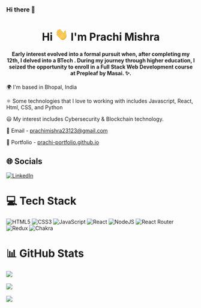 


### Hi there 👋
<h1 align="center">Hi <img src="https://raw.githubusercontent.com/ABSphreak/ABSphreak/master/gifs/Hi.gif" width="35"> I'm Prachi Mishra</h1>
<h4 align="center"> Early interest evolved into a formal pursuit when, after completing my 12th, I delved into a  BTech . During my journey through higher education, I seized the opportunity to enroll in a Full Stack Web Development course at Prepleaf by Masai. ✨.</h4>

🌍 I'm based in Bhopal, India

⚛️ Some technologies that I love to working with includes  Javascript, React, Html, CSS, and Python

😃 My interest includes Cybersecurity & Blockchain technology.

📧 Email - prachimishra23123@gmail.com

💼 Portfolio - [prachi-portfolio.github.io](https://misprachi023.github.io/prachi-portfolio/)

## 🌐 Socials
[![LinkedIn](https://img.shields.io/badge/LinkedIn-%230077B5.svg?logo=linkedin&logoColor=white)](https://www.linkedin.com/in/prachi-mishra-45b80b279/)


# 💻 Tech Stack
![HTML5](https://img.shields.io/badge/html5-%23E34F26.svg?style=for-the-badge&logo=html5&logoColor=white) 
![CSS3](https://img.shields.io/badge/css3-%231572B6.svg?style=for-the-badge&logo=css3&logoColor=white) 
![JavaScript](https://img.shields.io/badge/javascript-%23323330.svg?style=for-the-badge&logo=javascript&logoColor=%23F7DF1E) 
![React](https://img.shields.io/badge/react-%2320232a.svg?style=for-the-badge&logo=react&logoColor=%2361DAFB) 
![NodeJS](https://img.shields.io/badge/node.js-6DA55F?style=for-the-badge&logo=node.js&logoColor=white) 
![React Router](https://img.shields.io/badge/React_Router-CA4245?style=for-the-badge&logo=react-router&logoColor=white) 
![Redux](https://img.shields.io/badge/redux-%23593d88.svg?style=for-the-badge&logo=redux&logoColor=white) 
![Chakra](https://img.shields.io/badge/chakra-%234ED1C5.svg?style=for-the-badge&logo=chakraui&logoColor=white) 



# 📊 GitHub Stats
![](https://github-readme-stats.vercel.app/api?username=misprachi023&theme=react&hide_border=false&include_all_commits=true&count_private=false)<br/>

![](https://github-readme-streak-stats.herokuapp.com/?user=misprachi023&theme=react&hide_border=false)<br/>

![](https://github-readme-stats.vercel.app/api/top-langs/?username=misprachi023&theme=react&hide_border=false&include_all_commits=true&count_private=false&layout=compact)
